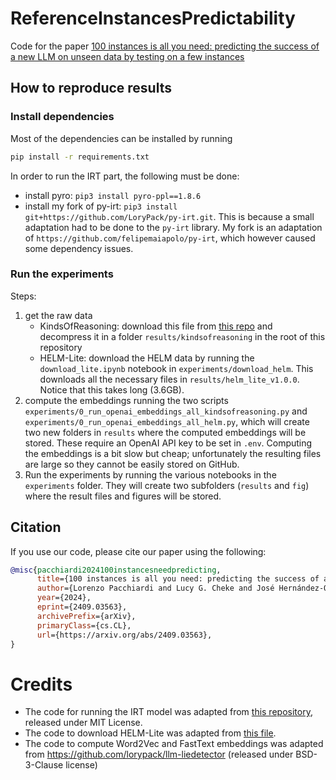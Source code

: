 # ReferenceInstancesPredictability

Code for the paper [100 instances is all you need: predicting the success of a new LLM on unseen data by testing on a few instances](https://arxiv.org/abs/2409.03563) 


## How to reproduce results
### Install dependencies

Most of the dependencies can be installed by running
```bash
pip install -r requirements.txt
``` 

In order to run the IRT part, the following must be done:
- install pyro: `pip3 install pyro-ppl==1.8.6`
- install my fork of py-irt: `pip3 install git+https://github.com/LoryPack/py-irt.git`. This is because a small adaptation had to be done to the `py-irt` library. My fork is an adaptation of `https://github.com/felipemaiapolo/py-irt`, which however caused some dependency issues.


### Run the experiments
Steps: 
1. get the raw data
   - KindsOfReasoning: download this file from [this repo](https://github.com/Kinds-of-Intelligence-CFI/KindsOfReasoning/tree/main/full_processing_steps) and decompress it in a folder `results/kindsofreasoning` in the root of this repository 
   - HELM-Lite: download the HELM data by running the `download_lite.ipynb` notebook in `experiments/download_helm`. This downloads all the necessary files in `results/helm_lite_v1.0.0`. Notice that this takes long (3.6GB).
2. compute the embeddings running the two scripts `experiments/0_run_openai_embeddings_all_kindsofreasoning.py` and `experiments/0_run_openai_embeddings_all_helm.py`, which will create two new folders in `results` where the computed embeddings will be stored. These require an OpenAI API key to be set in `.env`. Computing the embeddings is a bit slow but cheap; unfortunately the resulting files are large so they cannot be easily stored on GitHub.
3. Run the experiments by running the various notebooks in the `experiments` folder. They will create two subfolders (`results` and `fig`) where the result files and figures will be stored.


## Citation

If you use our code, please cite our paper using the following: 

```bibtex
@misc{pacchiardi2024100instancesneedpredicting,
      title={100 instances is all you need: predicting the success of a new LLM on unseen data by testing on a few instances}, 
      author={Lorenzo Pacchiardi and Lucy G. Cheke and José Hernández-Orallo},
      year={2024},
      eprint={2409.03563},
      archivePrefix={arXiv},
      primaryClass={cs.CL},
      url={https://arxiv.org/abs/2409.03563}, 
}
```


# Credits

- The code for running the IRT model was adapted from [this repository](https://github.com/felipemaiapolo/tinyBenchmarks), released under MIT License.
- The code to download HELM-Lite was adapted from [this file](https://github.com/felipemaiapolo/efficbench/tree/master/generating_data/download_helm).
- The code to compute Word2Vec and FastText embeddings was adapted from https://github.com/lorypack/llm-liedetector (released under BSD-3-Clause license)
